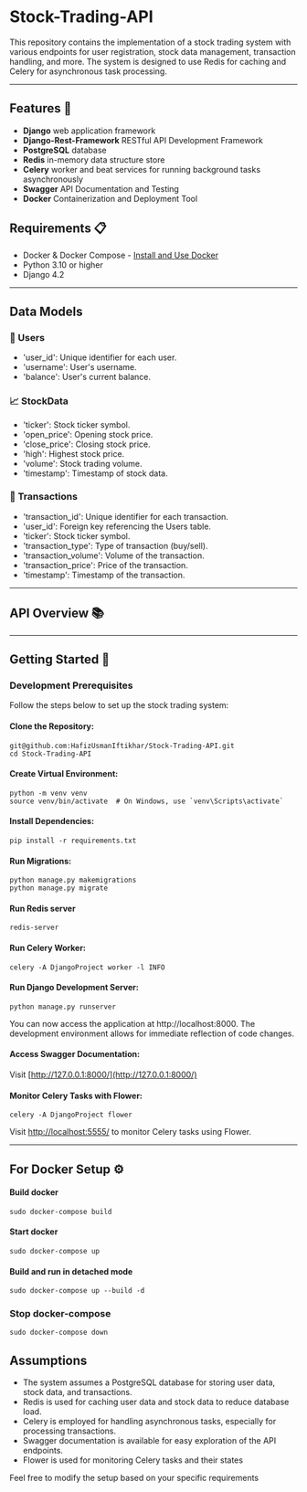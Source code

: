 # Stock-Trading-API

This repository contains the implementation of a stock trading system with various endpoints for user registration, stock data management, transaction handling, and more. The system is designed to use Redis for caching and Celery for asynchronous task processing.

---

## Features 🚀

- **Django** web application framework
- **Django-Rest-Framework** RESTful API Development Framework
- **PostgreSQL** database
- **Redis** in-memory data structure store
- **Celery** worker and beat services for running background tasks asynchronously
- **Swagger** API Documentation and Testing
- **Docker** Containerization and Deployment Tool
  

## Requirements 📋

- Docker & Docker Compose - [Install and Use Docker](https://www.digitalocean.com/community/tutorials/how-to-install-and-use-docker-on-ubuntu-20-04)
- Python 3.10 or higher
- Django 4.2

---


## Data Models
### 🤵 Users

   - 'user_id': Unique identifier for each user.
   - 'username': User's username.
   - 'balance': User's current balance.

### 📈  StockData

   - 'ticker': Stock ticker symbol.
   -  'open_price': Opening stock price.
   -  'close_price': Closing stock price.
   -  'high': Highest stock price.
   -  'volume': Stock trading volume.
   -  'timestamp': Timestamp of stock data.
     

### 🔄 Transactions

   - 'transaction_id': Unique identifier for each transaction.
   - 'user_id': Foreign key referencing the Users table.
   - 'ticker': Stock ticker symbol.
   - 'transaction_type': Type of transaction (buy/sell).
   - 'transaction_volume': Volume of the transaction.
   - 'transaction_price': Price of the transaction.
   - 'timestamp': Timestamp of the transaction.

---
## API Overview 📚


---

## Getting Started 🏁

### Development Prerequisites

Follow the steps below to set up the stock trading system:

#### Clone the Repository:

```
git@github.com:HafizUsmanIftikhar/Stock-Trading-API.git
cd Stock-Trading-API
```
#### Create Virtual Environment:
```
python -m venv venv
source venv/bin/activate  # On Windows, use `venv\Scripts\activate`

```
#### Install Dependencies:

```
pip install -r requirements.txt

```

#### Run Migrations:
```
python manage.py makemigrations
python manage.py migrate

```
#### Run Redis server
```
redis-server
```

#### Run Celery Worker:
```
celery -A DjangoProject worker -l INFO

```

#### Run Django Development Server:

```
python manage.py runserver
```
You can now access the application at http://localhost:8000. The development environment allows for immediate reflection of code changes.


#### Access Swagger Documentation:

Visit [http://127.0.0.1:8000/](http://127.0.0.1:8000/)


#### Monitor Celery Tasks with Flower:
```
celery -A DjangoProject flower
```
Visit [http://localhost:5555/](http://localhost:5555/) to monitor Celery tasks using Flower.

---


## For Docker Setup ⚙️

#### Build docker

```
sudo docker-compose build
```

#### Start docker

```
sudo docker-compose up
```

#### Build and run in detached mode

```
sudo docker-compose up --build -d
```

### Stop docker-compose

```
sudo docker-compose down
```

## Assumptions
- The system assumes a PostgreSQL database for storing user data, stock data, and transactions.
- Redis is used for caching user data and stock data to reduce database load.
- Celery is employed for handling asynchronous tasks, especially for processing transactions.
- Swagger documentation is available for easy exploration of the API endpoints.
- Flower is used for monitoring Celery tasks and their states

Feel free to modify the setup based on your specific requirements


